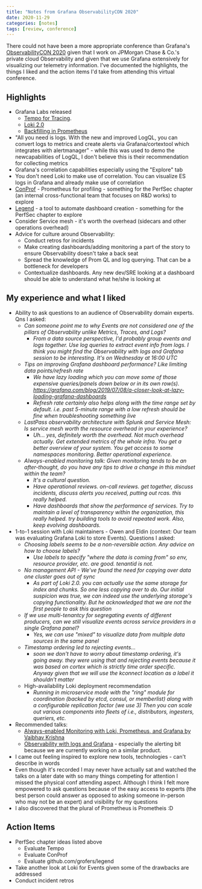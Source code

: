 ```yaml
---
title: "Notes from Grafana ObservabilityCON 2020"
date: 2020-11-29
categories: [notes]
tags: [review, conference]
---
```


There could not have been a more appropriate conference than Grafana's [ObservabilityCON 2020](https://grafana.com/about/events/observabilitycon/) given that I work on JPMorgan Chase & Co.'s private cloud Observability and given that we use Grafana extensively for visualizing our telemetry information. I've documented the highlights, the things I liked and the action items I'd take from attending this virtual conference.

## Highlights
- Grafana Labs released
  - [Tempo for Tracing](https://grafana.com/oss/tempo/).
  - [Loki 2.0](https://grafana.com/blog/2020/10/28/loki-2.0-released-transform-logs-as-youre-querying-them-and-set-up-alerts-within-loki/)
  - [Backfilling in Prometheus](https://grafana.com/blog/2020/09/02/how-were-improving-backfill-methods-to-get-older-data-into-prometheus/)
- "All you need is logs. With the new and improved LogQL, you can convert logs to metrics and create alerts via Grafana/cortextool which integrates with alertmanager" - while this was used to demo the newcapabilities of LogQL, I don't believe this is their recommendation for collecting metrics
- Grafana's correlation capabilities especially using the "Explore" tab
- You don't need Loki to make use of correlation. You can visualize ES logs in Grafana and already make use of correlation
- [ConProf](https://www.google.com/search?client=firefox-b-d&q=conprof+prometheus) - Prometheus for profiling - something for the PerfSec chapter (an internal cross-functional team that focuses on R&D works) to explore
- [Legend](https://github.com/grofers/legend) - a tool to automate dashboard creation - something for the PerfSec chapter to explore
- Consider Service mesh - it's worth the overhead (sidecars and other operations overhead)
- Advice for culture around Observability:
  - Conduct retros for incidents
  - Make creating dashboards/adding monitoring a part of the story to ensure Observability doesn't take a back seat
  - Spread the knowledge of Prom QL and log querying. That can be a bottleneck for developers
  - Contextualize dashboards. Any new dev/SRE looking at a dashboard should be able to understand what he/she is looking at

## My experience and what I liked
- Ability to ask questions to an audience of Observability domain experts. Qns I asked:
  - _Can someone point me to why Events are not considered one of the pillars of Observability unlike Metrics, Traces, and Logs?_
    - _From a data source perspective, I'd probably group events and logs together. Use log queries to extract event info from logs. I think you might find the Observability with logs and Grafana session to be interesting. It's on Wednesday at 16:00 UTC_
  - _Tips on improving Grafana dashboard performance? Like limiting data points/refresh rate_
    - _We have lazy loading which you can move some of those expensive queries/panels down below or in its own row(s). https://grafana.com/blog/2019/07/08/a-closer-look-at-lazy-loading-grafana-dashboards_
    - _Refresh rate certainly also helps along with the time range set by default. i.e. past 5-minute range with a low refresh should be fine when troubleshooting something live_
  - _LastPass observability architecture with Splunk and Service Mesh: Is service mesh worth the resource overhead in your experience?_
    - _Uh... yes, definitely worth the overhead. Not much overhead actually. Get extended metrics of the whole infra. You get a better overview of your system. You get access to some namespaces monitoring. Better operational experience._
  - _Always-enabled monitoring talk: Given monitoring tends to be an after-thought, do you have any tips to drive a change in this mindset within the team?_
    - _It's a cultural question._
    - _Have operational reviews. on-call reviews. get together, discuss incidents, discuss alerts you received, putting out rcas. this really helped._
    - _Have dashboards that show the performance of services. Try to maintain a level of transparency within the organization, this really helped. try building tools to avoid repeated work. Also, keep evolving dashboards._
- 1-to-1 session with Loki maintainers - Owen and Eldin (context: Our team was evaluating Grafana Loki to store Events). Questions I asked:
  - _Choosing labels seems to be a non-reversible action. Any advice on how to choose labels?_
    - _Use labels to specify "where the data is coming from" so env, resource provider, etc. are good. tenantid is not._
  - _No management API - We've found the need for copying over data one cluster goes out of sync_
    - _As part of Loki 2.0. you can actually use the same storage for index and chunks. So one less copying over to do. Our initial suspicion was true, we can indeed use the underlying storage's copying functionality. But he acknowledged that we are not the first people to ask this question_
  - _If we use multi-tenantcy for segregating events of different producers, can we still visualize events across service providers in a single Grafana panel?_
    - _Yes, we can use "mixed" to visualize data from multiple data sources in the same panel_
  - _Timestamp ordering led to rejecting events..._
    - _soon we don't have to worry about timestamp ordering, it's going away. they were using that and rejecting events because it was based on cortex which is strictly time order specific. Anyway given that we will use the kconnect location as a label it shouldn't matter_
  - High-availability Loki deployment recommendation
    - _Running in microservice mode with the "ring" module for coordination (backed by etcd, consul, or memberlist) along with a configurable replication factor (we use 3) Then you can scale out various components into fleets of i.e., distributors, ingesters, queriers, etc._
- Recommended talks:
  - [Always-enabled Monitoring with Loki, Prometheus, and Grafana by Vaibhav Krishna](https://grafana.com/go/observabilitycon/always-enabled-monitoring-with-loki-prometheus-and-grafana/)
  - [Observability with logs and Grafana](https://grafana.com/go/observabilitycon/observability-with-logs-grafana/) - especially the alerting bit because we are currently working on a similar product.
- I came out feeling inspired to explore new tools, technologies - can't describe in words
- Even though it's recorded I may never have actually sat and watched the talks on a later date with so many things competing for attention I missed the physical conf attending aspect. Although I think I felt more empowered to ask questions because of the easy access to experts (the best person could answer as opposed to asking someone in-person who may not be an expert) and visibility for my questions
- I also discovered that the plural of Prometheus is Prometheis :D

## Action Items
- PerfSec chapter ideas listed above
  - Evaluate Tempo
  - Evaluate ConProf
  - Evaluate github.com/grofers/legend
- Take another look at Loki for Events given some of the drawbacks are addressed
- Conduct incident retros
